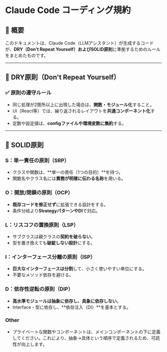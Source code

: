 # Claude Code コーディング規約

## 🎯 概要

このドキュメントは、Claude Code（LLMアシスタント）が生成するコードが、**DRY（Don't Repeat Yourself）**および**SOLID原則**に準拠するためのルールをまとめたものです。

---

## 🔁 DRY原則（Don't Repeat Yourself）

### ✅ 原則の遵守ルール

- 同じ処理が2箇所以上に出現した場合は、**関数・モジュール化**すること。
- UI（React等）では、繰り返されるレイアウトを**共通コンポーネント化**する。
- 定数や設定値は、**configファイルや環境変数に集約**する。

---

## 🧱 SOLID原則

### S：単一責任の原則（SRP）

- クラスや関数は、**単一の責任（1つの目的）**を持つ。
- 関数名やクラス名には**責務が明確に伝わる名称**を用いる。

### O：開放/閉鎖の原則（OCP）

- **既存コードを修正せず**に拡張できる設計をする。
- 条件分岐より**StrategyパターンやDI**で対応。

### L：リスコフの置換原則（LSP）

- サブクラスは親クラスの**契約を破らない**。
- 型を置き換えても**破綻しない設計**にする。

### I：インターフェース分離の原則（ISP）

- **巨大なインターフェースは分割**して、小さく使いやすい単位にする。
- 不要なメソッド依存を避ける。

### D：依存性逆転の原則（DIP）

- **高水準モジュールは抽象に依存し、具象に依存しない**。
- Interface・型に依存し、**依存注入（DI）**を基本とする。

### Other
- プライベートな関数やコンポーネントは、メインコンポーネントの下に定義してください。これにより、抽象->具体という順序で定義されるため、可読性が向上します。
